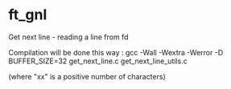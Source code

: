# ft_gnl
Get next line - reading a line from fd

Compilation will be done this way : gcc -Wall -Wextra -Werror -D BUFFER_SIZE=32 get_next_line.c get_next_line_utils.c

(where "xx" is a positive number of characters)
